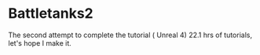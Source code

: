 # Battletanks2
The second attempt to complete the tutorial ( Unreal 4)
22.1 hrs of tutorials, let's hope I make it.
